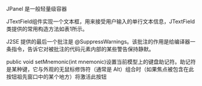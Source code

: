 JPanel 是一般轻量级容器

JTextField组件实现一个文本框，用来接受用户输入的单行文本信息，JTextField类提供的常用构造方法如表1所示。

J2SE 提供的最后一个批注是 @SuppressWarnings。该批注的作用是给编译器一条指令，告诉它对被批注的代码元素内部的某些警告保持静默。

public void setMnemonic(int mnemonic)设置当前模型上的键盘助记符。助记符是某种键，它与外观的无鼠标修饰符（通常是 Alt）组合时（如果焦点被包含在此按钮祖先窗口中的某个地方）将激活此按钮
